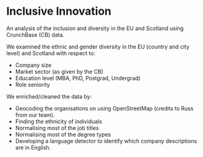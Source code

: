 # Inclusive Innovation
An analysis of the inclusion and diversity in the EU and Scotland using CrunchBase (CB) data.

We examined the ethnic and gender diversity in the EU (country and city level) and Scotland with respect to:
* Company size
* Market sector (as given by the CB)
* Education level (MBA, PhD, Postgrad, Undergrad)
* Role seniority

We enriched/cleaned the data by:
* Geocoding the organisations on using OpenStreetMap (credits to Russ from our team).
* Finding the ethnicity of individuals
* Normalising most of the job titles
* Normalising most of the degree types
* Developing a language detector to identify which company descriptions are in English.
